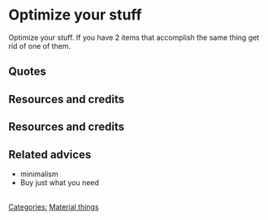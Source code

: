 # Optimize your stuff

Optimize your stuff. If you have 2 items that accomplish the same thing get rid of one of them.

## Quotes

## Resources and credits

## Resources and credits

## Related advices

- minimalism
- Buy just what you need

<br/>[Categories:](../Categories/index.md) [Material things](../Categories/Material%20things.md)